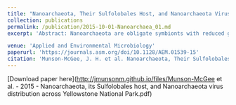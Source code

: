 ```yaml
---
title: "Nanoarchaeota, Their Sulfolobales Host, and Nanoarchaeota Virus Distribution across Yellowstone National Park Hot Springs"
collection: publications
permalink: /publication/2015-10-01-Nanoarchaea_01.md
excerpt: 'Abstract: Nanoarchaeota are obligate symbionts with reduced genomes first described from marine thermal vent environments. Here, both community metagenomics and single-cell analysis revealed the presence of Nanoarchaeota in high-temperature (∼90°C), acidic (pH ≈ 2.5 to 3.0) hot springs in Yellowstone National Park (YNP) (United States). Single-cell genome analysis of two cells resulted in two nearly identical genomes, with an estimated full length of 650 kbp. Genome comparison showed that these two cells are more closely related to the recently proposed Nanobsidianus stetteri from a more neutral YNP hot spring than to the marine Nanoarchaeum equitans . Single-cell and catalyzed reporter deposition-fluorescence in situ hybridization (CARD-FISH) analysis of environmental hot spring samples identified the host of the YNP Nanoarchaeota as a Sulfolobales species known to inhabit the hot springs. Furthermore, we demonstrate that Nanoarchaeota are widespread in acidic to near neutral hot springs in YNP. An integrated viral sequence was also found within one Nanoarchaeota single-cell genome and further analysis of the purified viral fraction from environmental samples indicates that this is likely a virus replicating within the YNP Nanoarchaeota.'

venue: 'Applied and Environmental Microbiology'
paperurl: 'https://journals.asm.org/doi/10.1128/AEM.01539-15'
citation: 'Munson-McGee, J. H. et al. Nanoarchaeota, Their Sulfolobales Host, and Nanoarchaeota Virus Distribution across Yellowstone National Park Hot Springs. Appl. Environ. Microbiol. 81, 7860–7868 (2015) doi:10.1128/AEM.01539-15.'
---
```


[Download paper here](http://jmunsonm.github.io/files/Munson-McGee et al. - 2015 - Nanoarchaeota, its Sulfolobales host, and Nanoarchaeota virus distribution across Yellowstone National Park.pdf)


